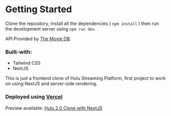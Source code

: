# Getting Started
Clone the repository, install all the dependencies ( `npm install` ) then run the development server using `npm run dev`.

API Provided by [The Movie DB](https://www.themoviedb.org/).

### Built-with: 
- Tailwind CSS
- NextJS 

This is just a frontend clone of Hulu Streaming Platform, first project to work on using NextJS and server-side rendering.

### Deployed using [Vercel](https://vercel.com/) 
Preview available: [Hulu 2.0 Clone with NextJS](https://hulu-2-0-nextjs-five.vercel.app/)
